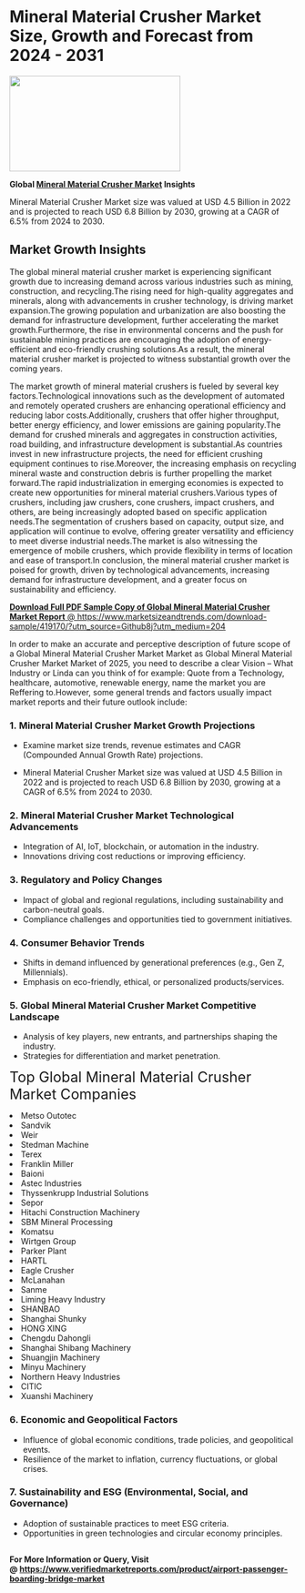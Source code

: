 <H1>Mineral Material Crusher Market Size, Growth and Forecast from 2024 - 2031</H1><img class="aligncenter size-medium wp-image-584254" src="https://thirdeyenews.in/wp-content/uploads/2024/09/Global-Market-Research-300x168.jpeg" alt="" width="300" height="168" /><p><strong>Global&nbsp;<a href="https://www.marketsizeandtrends.com/download-sample/419170/?utm_source=Github8j?utm_medium=204">Mineral Material Crusher Market</a> Insights</strong></p><p>Mineral Material Crusher Market size was valued at USD 4.5 Billion in 2022 and is projected to reach USD 6.8 Billion by 2030, growing at a CAGR of 6.5% from 2024 to 2030.</p><p><h2>Market Growth Insights</h2> <p>The global mineral material crusher market is experiencing significant growth due to increasing demand across various industries such as mining, construction, and recycling.The rising need for high-quality aggregates and minerals, along with advancements in crusher technology, is driving market expansion.The growing population and urbanization are also boosting the demand for infrastructure development, further accelerating the market growth.Furthermore, the rise in environmental concerns and the push for sustainable mining practices are encouraging the adoption of energy-efficient and eco-friendly crushing solutions.As a result, the mineral material crusher market is projected to witness substantial growth over the coming years.</p> <p><a href="sample_download_link" target="_blank"></a></p> <p>The market growth of mineral material crushers is fueled by several key factors.Technological innovations such as the development of automated and remotely operated crushers are enhancing operational efficiency and reducing labor costs.Additionally, crushers that offer higher throughput, better energy efficiency, and lower emissions are gaining popularity.The demand for crushed minerals and aggregates in construction activities, road building, and infrastructure development is substantial.As countries invest in new infrastructure projects, the need for efficient crushing equipment continues to rise.Moreover, the increasing emphasis on recycling mineral waste and construction debris is further propelling the market forward.The rapid industrialization in emerging economies is expected to create new opportunities for mineral material crushers.Various types of crushers, including jaw crushers, cone crushers, impact crushers, and others, are being increasingly adopted based on specific application needs.The segmentation of crushers based on capacity, output size, and application will continue to evolve, offering greater versatility and efficiency to meet diverse industrial needs.The market is also witnessing the emergence of mobile crushers, which provide flexibility in terms of location and ease of transport.In conclusion, the mineral material crusher market is poised for growth, driven by technological advancements, increasing demand for infrastructure development, and a greater focus on sustainability and efficiency.</p> <p><a href="more_info_link" target="_blank"></p><p><span class=""><strong>Download Full PDF Sample Copy of Global Mineral Material Crusher Market Report</strong> @ <a href="https://www.marketsizeandtrends.com/download-sample/419170/?utm_source=Github8j?utm_medium=204" target="_blank">https://www.marketsizeandtrends.com/download-sample/419170/?utm_source=Github8j?utm_medium=204</a></span></p><p>In order to make an accurate and perceptive description of future scope of a Global&nbsp;Mineral Material Crusher Market Market as Global&nbsp;Mineral Material Crusher Market Market of 2025, you need to describe a clear Vision &ndash; What Industry or Linda can you think of for example: Quote from a Technology, healthcare, automotive, renewable energy, name the market you are Reffering to.However, some general trends and factors usually impact market reports and their future outlook include:</p><h3>1.&nbsp;<strong>Mineral Material Crusher Market Growth Projections</strong></h3><ul><li>Examine market size trends, revenue estimates and CAGR (Compounded Annual Growth Rate) projections.</li><li><p>Mineral Material Crusher Market size was valued at USD 4.5 Billion in 2022 and is projected to reach USD 6.8 Billion by 2030, growing at a CAGR of 6.5% from 2024 to 2030.</p></li></ul><h3>2.&nbsp;<strong>Mineral Material Crusher Market Technological Advancements</strong></h3><ul><li>Integration of AI, IoT, blockchain, or automation in the industry.</li><li>Innovations driving cost reductions or improving efficiency.</li></ul><h3>3.&nbsp;<strong>Regulatory and Policy Changes</strong></h3><ul><li>Impact of global and regional regulations, including sustainability and carbon-neutral goals.</li><li>Compliance challenges and opportunities tied to government initiatives.</li></ul><h3>4.&nbsp;<strong>Consumer Behavior Trends</strong></h3><ul><li>Shifts in demand influenced by generational preferences (e.g., Gen Z, Millennials).</li><li>Emphasis on eco-friendly, ethical, or personalized products/services.</li></ul><h3>5.&nbsp;<strong>Global Mineral Material Crusher Market Competitive Landscape</strong></h3><ul><li>Analysis of key players, new entrants, and partnerships shaping the industry.</li><li>Strategies for differentiation and market penetration.</li></ul><p data-pm-slice="1 1 []"><span style="color: inherit; font-family: inherit; font-size: 25px;">Top Global Mineral Material Crusher Market Companies</span></p><div class="" data-test-id=""><p><li>Metso Outotec</li><li> Sandvik</li><li> Weir</li><li> Stedman Machine</li><li> Terex</li><li> Franklin Miller</li><li> Baioni</li><li> Astec Industries</li><li> Thyssenkrupp Industrial Solutions</li><li> Sepor</li><li> Hitachi Construction Machinery</li><li> SBM Mineral Processing</li><li> Komatsu</li><li> Wirtgen Group</li><li> Parker Plant</li><li> HARTL</li><li> Eagle Crusher</li><li> McLanahan</li><li> Sanme</li><li> Liming Heavy Industry</li><li> SHANBAO</li><li> Shanghai Shunky</li><li> HONG XING</li><li> Chengdu Dahongli</li><li> Shanghai Shibang Machinery</li><li> Shuangjin Machinery</li><li> Minyu Machinery</li><li> Northern Heavy Industries</li><li> CITIC</li><li> Xuanshi Machinery</li></p></div><h3>6.&nbsp;<strong>Economic and Geopolitical Factors</strong></h3><ul><li>Influence of global economic conditions, trade policies, and geopolitical events.</li><li>Resilience of the market to inflation, currency fluctuations, or global crises.</li></ul><h3>7.&nbsp;<strong>Sustainability and ESG (Environmental, Social, and Governance)</strong></h3><ul><li>Adoption of sustainable practices to meet ESG criteria.</li><li>Opportunities in green technologies and circular economy principles.</li></ul><h2><strong style="font-size: 14px;">For More Information or Query, Visit @&nbsp;</strong><a style="background-color: #ffffff; font-size: 14px;" href="https://www.marketsizeandtrends.com/report/mineral-material-crusher-market/" target="_blank">https://www.verifiedmarketreports.com/product/airport-passenger-boarding-bridge-market</a></h2>